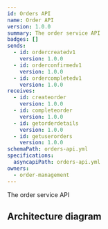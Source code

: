 ```yaml
---
id: Orders API
name: Order API
version: 1.0.0
summary: The order service API
badges: []
sends:
  - id: ordercreatedv1
    version: 1.0.0
  - id: orderconfirmedv1
    version: 1.0.0
  - id: ordercompletedv1
    version: 1.0.0
receives:
  - id: createorder
    version: 1.0.0
  - id: completeorder
    version: 1.0.0
  - id: getorderdetails
    version: 1.0.0
  - id: getuserorders
    version: 1.0.0
schemaPath: orders-api.yml
specifications:
  asyncapiPath: orders-api.yml
owners:
  - order-management
---
```

The order service API  

## Architecture diagram
<NodeGraph />
